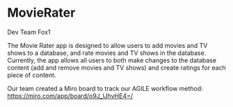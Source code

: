 # MovieRater

Dev Team Fox1


The Movie Rater app is designed to allow users to add movies and TV shows to a database, and rate movies and TV shows in the database.  Currently, the app allows all users to both make changes to the database content (add and remove movies and TV shows) and create ratings for each piece of content.

Our team created a Miro board to track our AGILE workflow method:
https://miro.com/app/board/o9J_lJhvHE4=/

